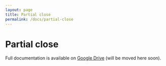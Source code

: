```yaml
---
layout: page
title: Partial close
permalink: /docs/partial-close
---
```


# Partial close

Full documentation is available on [Google Drive](https://docs.google.com/document/d/1ww1M97H54IBwtCKZDhxtqsTsrtEMKofXHMEWMGCyZNs) (will be moved here soon).
